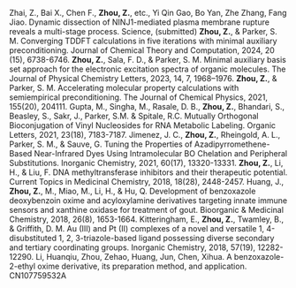 Zhai, Z., Bai X., Chen F., **Zhou, Z.**, etc., Yi Qin Gao, Bo Yan, Zhe Zhang, Fang Jiao. Dynamic dissection of NINJ1-mediated plasma membrane rupture reveals a multi-stage process. Science, (submitted)
**Zhou, Z.**, & Parker, S. M. Converging TDDFT calculations in five iterations with minimal auxiliary preconditioning. Journal of Chemical Theory and Computation, 2024, 20 (15), 6738-6746. 
**Zhou, Z.**, Sala, F. D., & Parker, S. M. Minimal auxiliary basis set approach for the electronic excitation spectra of organic molecules. The Journal of Physical Chemistry Letters, 2023, 14, 7, 1968–1976.
**Zhou, Z.**, & Parker, S. M. Accelerating molecular property calculations with semiempirical preconditioning. The Journal of Chemical Physics, 2021, 155(20), 204111. 
Gupta, M., Singha, M., Rasale, D. B., **Zhou, Z.**, Bhandari, S., Beasley, S., Sakr, J., Parker, S.M. & Spitale, R.C. Mutually Orthogonal Bioconjugation of Vinyl Nucleosides for RNA Metabolic Labeling. Organic Letters, 2021, 23(18), 7183-7187.
Jimenez, J. C., **Zhou, Z.**, Rheingold, A. L., Parker, S. M., & Sauve, G. Tuning the Properties of Azadipyrromethene-Based Near-Infrared Dyes Using Intramolecular BO Chelation and Peripheral Substitutions. Inorganic Chemistry, 2021, 60(17), 13320-13331.
**Zhou, Z.**, Li, H., & Liu, F. DNA methyltransferase inhibitors and their therapeutic potential. Current Topics in Medicinal Chemistry, 2018, 18(28), 2448-2457.
Huang, J., **Zhou, Z.**, M., Miao, M., Li, H., & Hu, Q. Development of benzoxazole deoxybenzoin oxime and acyloxylamine derivatives targeting innate immune sensors and xanthine oxidase for treatment of gout. Bioorganic & Medicinal Chemistry, 2018, 26(8), 1653-1664.
Kitteringham, E., **Zhou, Z.**, Twamley, B., & Griffith, D. M. Au (III) and Pt (II) complexes of a novel and versatile 1, 4-disubstituted 1, 2, 3-triazole-based ligand possessing diverse secondary and tertiary coordinating groups. Inorganic Chemistry, 2018, 57(19), 12282-12290.
Li, Huanqiu, Zhou, Zehao, Huang, Jun, Chen, Xihua. A benzoxazole-2-ethyl oxime derivative, its preparation method, and application. CN107759532A

